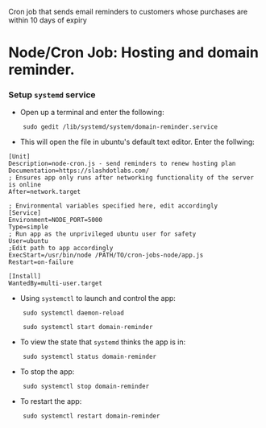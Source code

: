 Cron job that sends email reminders to customers whose purchases are within 10 days of expiry

# Node/Cron Job: Hosting and domain reminder.

### Setup ```systemd``` service
 - Open up a terminal and enter the following:
```
	sudo gedit /lib/systemd/system/domain-reminder.service
```

 - This will open the file in ubuntu's default text editor. Enter the follwing:
```
[Unit]
Description=node-cron.js - send reminders to renew hosting plan
Documentation=https://slashdotlabs.com/
; Ensures app only runs after networking functionality of the server is online
After=network.target

; Environmental variables specified here, edit accordingly
[Service]
Environment=NODE_PORT=5000
Type=simple
; Run app as the unprivileged ubuntu user for safety
User=ubuntu
;Edit path to app accordingly
ExecStart=/usr/bin/node /PATH/TO/cron-jobs-node/app.js
Restart=on-failure

[Install]
WantedBy=multi-user.target
```

 - Using ```systemctl``` to launch and control the app:
```
	sudo systemctl daemon-reload
	
	sudo systemctl start domain-reminder
```

 - To view the state that ```systemd``` thinks the app is in:
```
	sudo systemctl status domain-reminder
```

 - To stop the app:
```
	sudo systemctl stop domain-reminder
```

 - To restart the app:
```
	sudo systemctl restart domain-reminder
```
